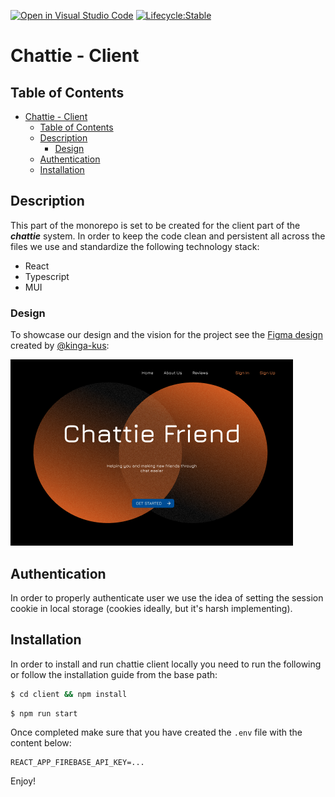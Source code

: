 [![Open in Visual Studio Code](https://img.shields.io/static/v1?logo=visualstudiocode&label=&message=Open%20in%20Visual%20Studio%20Code&labelColor=2c2c32&color=007acc&logoColor=007acc)](https://open.vscode.dev/adam-kostuch/chattie/client)
[![Lifecycle:Stable](https://img.shields.io/badge/Lifecycle-Stable-97ca00)](https://github.com/adam-kostuch/chattie/client)

# Chattie - Client

## Table of Contents

- [Chattie - Client](#chattie---client)
  - [Table of Contents](#table-of-contents)
  - [Description](#description)
    - [Design](#design)
  - [Authentication](#authentication)
  - [Installation](#installation)

## Description

This part of the monorepo is set to be created for the client part of the **_chattie_** system. In order to keep the code clean and persistent all across the files we use and standardize the following technology stack:

- React
- Typescript
- MUI

### Design

To showcase our design and the vision for the project see the [Figma design](https://www.figma.com/file/xMPt6sZ3wIuIXV4rqemr5X/chA.tI.?node-id=0-1&t=CgxjEQeDEXphozbG-0) created by [@kinga-kus](https://github.com/kinga-kus):

![figma-welcome](../docs/assets/figma-welcome.png)

## Authentication

In order to properly authenticate user we use the idea of setting the session cookie in local storage (cookies ideally, but it's harsh implementing).

## Installation

In order to install and run chattie client locally you need to run the following or follow the installation guide from the base path:

```bash
$ cd client && npm install
```

```bash
$ npm run start
```

Once completed make sure that you have created the `.env` file with the content below:

```env
REACT_APP_FIREBASE_API_KEY=...
```

Enjoy!
